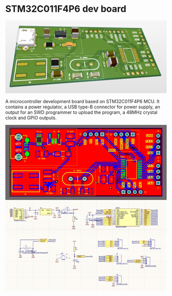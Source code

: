 # STM32C011F4P6 dev board

![alt text](https://github.com/IvYehor/stm32devboard/blob/main/board2.jpg)

A microcontroller development board based on STM32C011F4P6 MCU. It contains a power regulator, a USB type-B connector for power supply, an output for an SWD programmer to upload the program, a 48MHz crystal clock and GPIO outputs. 

![alt text](https://github.com/IvYehor/stm32devboard/blob/main/board1.jpg)
![alt text](https://github.com/IvYehor/stm32devboard/blob/main/board3.jpg)

